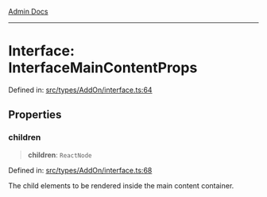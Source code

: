 [Admin Docs](/)

***

# Interface: InterfaceMainContentProps

Defined in: [src/types/AddOn/interface.ts:64](https://github.com/PalisadoesFoundation/talawa-admin/blob/main/src/types/AddOn/interface.ts#L64)

## Properties

### children

> **children**: `ReactNode`

Defined in: [src/types/AddOn/interface.ts:68](https://github.com/PalisadoesFoundation/talawa-admin/blob/main/src/types/AddOn/interface.ts#L68)

The child elements to be rendered inside the main content container.
